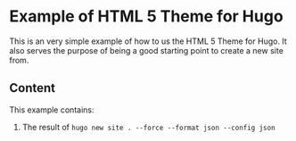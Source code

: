 # Example of HTML 5 Theme for Hugo
This is an very simple example of how to us the HTML 5 Theme for Hugo. It also serves the purpose of being a good starting point to create a new site from.

## Content
This example contains:
1. The result of `hugo new site . --force --format json --config json`
